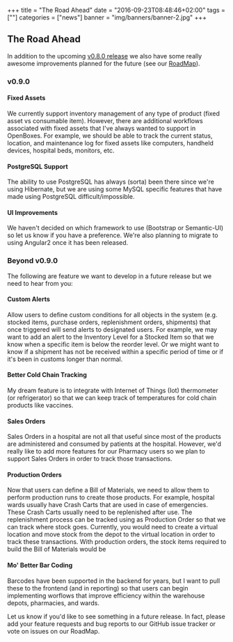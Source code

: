 +++
title = "The Road Ahead"
date = "2016-09-23T08:48:46+02:00"
tags = [""]
categories = ["news"]
banner = "img/banners/banner-2.jpg"
+++

## The Road Ahead

In addition to the upcoming [v0.8.0 release](/blog/2016/09/23/4/) we also have some really awesome improvements planned for the future (see our [RoadMap](/roadmap)).

### v0.9.0
#### Fixed Assets
We currently support inventory management of any type of product (fixed asset vs consumable item). However, there are additional workflows associated with fixed assets that I've always wanted to support in OpenBoxes. For example, we should be able to track the current status, location, and maintenance log for fixed assets like computers, handheld devices, hospital beds, monitors, etc.

#### PostgreSQL Support
The ability to use PostgreSQL has always (sorta) been there since we're using Hibernate, but we are using some MySQL specific features that have made using PostgreSQL difficult/impossible.

#### UI Improvements
We haven't decided on which framework to use (Bootstrap or Semantic-UI) so let us know if you have a preference. We're also planning to migrate to using Angular2 once it has been released.

### Beyond v0.9.0
The following are feature we want to develop in a future release but we need to hear from you:

#### Custom Alerts
Allow users to define custom conditions for all objects in the system (e.g. stocked items, purchase orders, replenishment orders, shipments) that once triggered will send alerts to designated users. For example, we may want to add an alert to the Inventory Level for a Stocked Item so that we know when a specific item is below the reorder level. Or we might want to know if a shipment has not be received within a specific period of time or if it's been in customs longer than normal.

#### Better Cold Chain Tracking
My dream feature is to integrate with Internet of Things (Iot) thermometer (or refrigerator) so that we can keep track of temperatures for cold chain products like vaccines.

#### Sales Orders
Sales Orders in a hospital are not all that useful since most of the products are administered and consumed by patients at the hospital. However, we'd really like to add more features for our Pharmacy users so we plan to support Sales Orders in order to track those transactions.

#### Production Orders
Now that users can define a Bill of Materials, we need to allow them to perform production runs to create those products. For example, hospital wards usually have Crash Carts that are used in case of emergencies. These Crash Carts usually need to be replenished after use. The replenishment process can be tracked using as Production Order so that we can track where stock goes. Currently, you would need to create a virtual location and move stock from the depot to the virtual location in order to track these transactions. With production orders, the stock items required to build the Bill of Materials would be

#### Mo' Better Bar Coding
Barcodes have been supported in the backend for years, but I want to pull these to the frontend (and in reporting) so that users can begin implementing worflows that improve efficiency within the warehouse depots, pharmacies, and wards.

Let us know if you'd like to see something in a future release. In fact, please add your feature requests and bug reports to our GitHub issue tracker or vote on issues on our RoadMap.